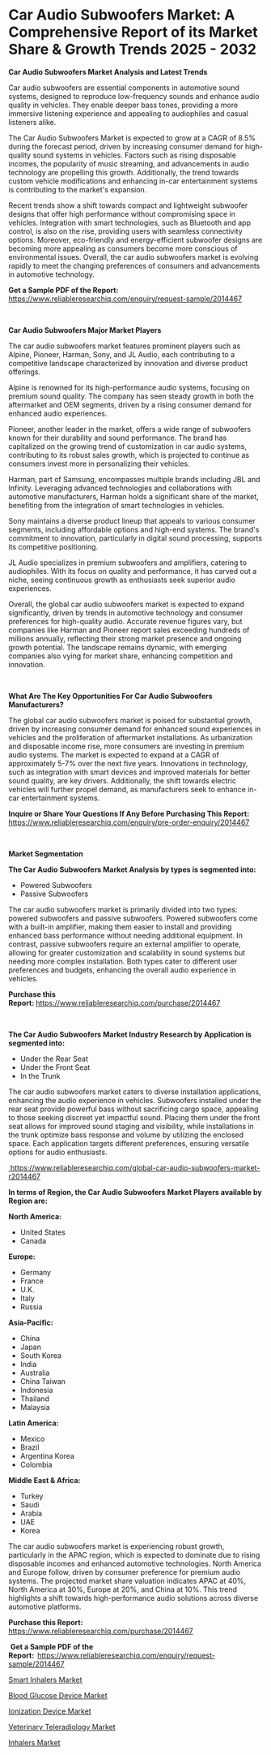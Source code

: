 <p><h1>Car Audio Subwoofers Market: A Comprehensive Report of its Market Share & Growth Trends 2025 - 2032</h1></p><p><strong>Car Audio Subwoofers Market Analysis and Latest Trends</strong></p>
<p><p>Car audio subwoofers are essential components in automotive sound systems, designed to reproduce low-frequency sounds and enhance audio quality in vehicles. They enable deeper bass tones, providing a more immersive listening experience and appealing to audiophiles and casual listeners alike. </p><p>The Car Audio Subwoofers Market is expected to grow at a CAGR of 8.5% during the forecast period, driven by increasing consumer demand for high-quality sound systems in vehicles. Factors such as rising disposable incomes, the popularity of music streaming, and advancements in audio technology are propelling this growth. Additionally, the trend towards custom vehicle modifications and enhancing in-car entertainment systems is contributing to the market's expansion.</p><p>Recent trends show a shift towards compact and lightweight subwoofer designs that offer high performance without compromising space in vehicles. Integration with smart technologies, such as Bluetooth and app control, is also on the rise, providing users with seamless connectivity options. Moreover, eco-friendly and energy-efficient subwoofer designs are becoming more appealing as consumers become more conscious of environmental issues. Overall, the car audio subwoofers market is evolving rapidly to meet the changing preferences of consumers and advancements in automotive technology.</p></p>
<p><strong>Get a Sample PDF of the Report:&nbsp;</strong> <a href="https://www.reliableresearchiq.com/enquiry/request-sample/2014467?utm_campaign=3370&utm_medium=2&utm_source=Github&utm_content=ia&utm_term=06042025&utm_id=car-audio-subwoofers">https://www.reliableresearchiq.com/enquiry/request-sample/2014467</a></p>
<p>&nbsp;</p>
<p><strong>Car Audio Subwoofers Major Market Players</strong></p>
<p><p>The car audio subwoofers market features prominent players such as Alpine, Pioneer, Harman, Sony, and JL Audio, each contributing to a competitive landscape characterized by innovation and diverse product offerings.</p><p>Alpine is renowned for its high-performance audio systems, focusing on premium sound quality. The company has seen steady growth in both the aftermarket and OEM segments, driven by a rising consumer demand for enhanced audio experiences. </p><p>Pioneer, another leader in the market, offers a wide range of subwoofers known for their durability and sound performance. The brand has capitalized on the growing trend of customization in car audio systems, contributing to its robust sales growth, which is projected to continue as consumers invest more in personalizing their vehicles.</p><p>Harman, part of Samsung, encompasses multiple brands including JBL and Infinity. Leveraging advanced technologies and collaborations with automotive manufacturers, Harman holds a significant share of the market, benefiting from the integration of smart technologies in vehicles. </p><p>Sony maintains a diverse product lineup that appeals to various consumer segments, including affordable options and high-end systems. The brand's commitment to innovation, particularly in digital sound processing, supports its competitive positioning.</p><p>JL Audio specializes in premium subwoofers and amplifiers, catering to audiophiles. With its focus on quality and performance, it has carved out a niche, seeing continuous growth as enthusiasts seek superior audio experiences.</p><p>Overall, the global car audio subwoofers market is expected to expand significantly, driven by trends in automotive technology and consumer preferences for high-quality audio. Accurate revenue figures vary, but companies like Harman and Pioneer report sales exceeding hundreds of millions annually, reflecting their strong market presence and ongoing growth potential. The landscape remains dynamic, with emerging companies also vying for market share, enhancing competition and innovation.</p></p>
<p>&nbsp;</p>
<p><strong>What Are The Key Opportunities For Car Audio Subwoofers Manufacturers?</strong></p>
<p><p>The global car audio subwoofers market is poised for substantial growth, driven by increasing consumer demand for enhanced sound experiences in vehicles and the proliferation of aftermarket installations. As urbanization and disposable income rise, more consumers are investing in premium audio systems. The market is expected to expand at a CAGR of approximately 5-7% over the next five years. Innovations in technology, such as integration with smart devices and improved materials for better sound quality, are key drivers. Additionally, the shift towards electric vehicles will further propel demand, as manufacturers seek to enhance in-car entertainment systems.</p></p>
<p><strong>Inquire or Share Your Questions If Any Before Purchasing This Report:</strong> <a href="https://www.reliableresearchiq.com/enquiry/pre-order-enquiry/2014467?utm_campaign=3370&utm_medium=2&utm_source=Github&utm_content=ia&utm_term=06042025&utm_id=car-audio-subwoofers">https://www.reliableresearchiq.com/enquiry/pre-order-enquiry/2014467</a></p>
<p>&nbsp;</p>
<p><strong>Market Segmentation</strong></p>
<p><strong>The Car Audio Subwoofers Market Analysis by types is segmented into:</strong></p>
<p><ul><li>Powered Subwoofers</li><li>Passive Subwoofers</li></ul></p>
<p><p>The car audio subwoofers market is primarily divided into two types: powered subwoofers and passive subwoofers. Powered subwoofers come with a built-in amplifier, making them easier to install and providing enhanced bass performance without needing additional equipment. In contrast, passive subwoofers require an external amplifier to operate, allowing for greater customization and scalability in sound systems but needing more complex installation. Both types cater to different user preferences and budgets, enhancing the overall audio experience in vehicles.</p></p>
<p><strong>Purchase this Report:&nbsp;</strong><a href="https://www.reliableresearchiq.com/purchase/2014467?utm_campaign=3370&utm_medium=2&utm_source=Github&utm_content=ia&utm_term=06042025&utm_id=car-audio-subwoofers">https://www.reliableresearchiq.com/purchase/2014467</a></p>
<p>&nbsp;</p>
<p><strong>The Car Audio Subwoofers Market Industry Research by Application is segmented into:</strong></p>
<p><ul><li>Under the Rear Seat</li><li>Under the Front Seat</li><li>In the Trunk</li></ul></p>
<p><p>The car audio subwoofers market caters to diverse installation applications, enhancing the audio experience in vehicles. Subwoofers installed under the rear seat provide powerful bass without sacrificing cargo space, appealing to those seeking discreet yet impactful sound. Placing them under the front seat allows for improved sound staging and visibility, while installations in the trunk optimize bass response and volume by utilizing the enclosed space. Each application targets different preferences, ensuring versatile options for audio enthusiasts.</p></p>
<p><a href="https://www.reliableresearchiq.com/global-car-audio-subwoofers-market-r2014467?utm_campaign=3370&utm_medium=2&utm_source=Github&utm_content=ia&utm_term=06042025&utm_id=car-audio-subwoofers">&nbsp;https://www.reliableresearchiq.com/global-car-audio-subwoofers-market-r2014467</a></p>
<p><strong>In terms of Region, the Car Audio Subwoofers Market Players available by Region are:</strong></p>
<p>
    <p> <strong> North America: </strong>
        <ul>
            <li>United States</li>
            <li>Canada</li>
        </ul>
        </p> 
    <p> <strong> Europe: </strong>
        <ul>
            <li>Germany</li>
            <li>France</li>
            <li>U.K.</li>
            <li>Italy</li>
            <li>Russia</li>
        </ul>
        </p> 
    <p> <strong> Asia-Pacific: </strong>
        <ul>
            <li>China</li>
            <li>Japan</li>
            <li>South Korea</li>
            <li>India</li>
            <li>Australia</li>
            <li>China Taiwan</li>
            <li>Indonesia</li>
            <li>Thailand</li>
            <li>Malaysia</li>
        </ul>
        </p> 
    <p> <strong> Latin America: </strong>
        <ul>
            <li>Mexico</li>
            <li>Brazil</li>
            <li>Argentina Korea</li>
            <li>Colombia</li>
        </ul>
        </p> 
    <p> <strong> Middle East & Africa: </strong>
        <ul>
            <li>Turkey</li>
            <li>Saudi</li>
            <li>Arabia</li>
            <li>UAE</li>
            <li>Korea</li>
        </ul>
    </p>
    </p>
<p><p>The car audio subwoofers market is experiencing robust growth, particularly in the APAC region, which is expected to dominate due to rising disposable incomes and enhanced automotive technologies. North America and Europe follow, driven by consumer preference for premium audio systems. The projected market share valuation indicates APAC at 40%, North America at 30%, Europe at 20%, and China at 10%. This trend highlights a shift towards high-performance audio solutions across diverse automotive platforms.</p></p>
<p><strong>Purchase this Report: </strong><a href="https://www.reliableresearchiq.com/purchase/2014467?utm_campaign=3370&utm_medium=2&utm_source=Github&utm_content=ia&utm_term=06042025&utm_id=car-audio-subwoofers">https://www.reliableresearchiq.com/purchase/2014467</a></p>
<p>&nbsp;<strong>Get a Sample PDF of the Report:&nbsp;&nbsp;</strong><a href="https://www.reliableresearchiq.com/enquiry/request-sample/2014467?utm_campaign=3370&utm_medium=2&utm_source=Github&utm_content=ia&utm_term=06042025&utm_id=car-audio-subwoofers">https://www.reliableresearchiq.com/enquiry/request-sample/2014467</a></p>
<p><strong></strong></p>
<p><p><a href="https://www.linkedin.com/pulse/smart-inhalers-market-analysis-report-provides-future-n7r0c?utm_campaign=3370&utm_medium=2&utm_source=Github&utm_content=ia&utm_term=06042025&utm_id=car-audio-subwoofers">Smart Inhalers Market</a></p><p><a href="https://www.linkedin.com/pulse/blood-glucose-device-market-investigation-industry-evolution-cbm4c?utm_campaign=3370&utm_medium=2&utm_source=Github&utm_content=ia&utm_term=06042025&utm_id=car-audio-subwoofers">Blood Glucose Device Market</a></p><p><a href="https://github.com/guyotkiferhi/Market-Research-Report-List-1/blob/main/ionization-device-market.md?utm_campaign=3370&utm_medium=2&utm_source=Github&utm_content=ia&utm_term=06042025&utm_id=car-audio-subwoofers">Ionization Device Market</a></p><p><a href="https://www.linkedin.com/pulse/market-revenue-growth-forecast-veterinary-teleradiology-2zowc?utm_campaign=3370&utm_medium=2&utm_source=Github&utm_content=ia&utm_term=06042025&utm_id=car-audio-subwoofers">Veterinary Teleradiology Market</a></p><p><a href="https://www.linkedin.com/pulse/inhalers-market-research-report-business-insights-projected-xx2yc?utm_campaign=3370&utm_medium=2&utm_source=Github&utm_content=ia&utm_term=06042025&utm_id=car-audio-subwoofers">Inhalers Market</a></p></p>
